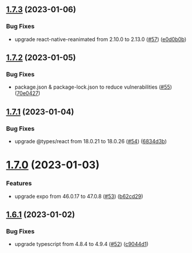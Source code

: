 ## [1.7.3](https://github.com/thecyberworld/thecyberhub-app/compare/v1.7.2...v1.7.3) (2023-01-06)


### Bug Fixes

* upgrade react-native-reanimated from 2.10.0 to 2.13.0 ([#57](https://github.com/thecyberworld/thecyberhub-app/issues/57)) ([e0d0b0b](https://github.com/thecyberworld/thecyberhub-app/commit/e0d0b0b72eba24f795523dd309d2c96810bc049d))



## [1.7.2](https://github.com/thecyberworld/thecyberhub-app/compare/v1.7.1...v1.7.2) (2023-01-05)


### Bug Fixes

* package.json & package-lock.json to reduce vulnerabilities ([#55](https://github.com/thecyberworld/thecyberhub-app/issues/55)) ([70e0427](https://github.com/thecyberworld/thecyberhub-app/commit/70e0427d046fab31b83b9749aced2e8afeb95c94))



## [1.7.1](https://github.com/thecyberworld/thecyberhub-app/compare/v1.7.0...v1.7.1) (2023-01-04)


### Bug Fixes

* upgrade @types/react from 18.0.21 to 18.0.26 ([#54](https://github.com/thecyberworld/thecyberhub-app/issues/54)) ([6834d3b](https://github.com/thecyberworld/thecyberhub-app/commit/6834d3b75bfa3e0710cba1c12d21005bf11a8944))



# [1.7.0](https://github.com/thecyberworld/thecyberhub-app/compare/v1.6.1...v1.7.0) (2023-01-03)


### Features

* upgrade expo from 46.0.17 to 47.0.8 ([#53](https://github.com/thecyberworld/thecyberhub-app/issues/53)) ([b62cd29](https://github.com/thecyberworld/thecyberhub-app/commit/b62cd29041d2ab0950b7f28a76d442b3d8827e10))



## [1.6.1](https://github.com/thecyberworld/thecyberhub-app/compare/v1.6.0...v1.6.1) (2023-01-02)


### Bug Fixes

* upgrade typescript from 4.8.4 to 4.9.4 ([#52](https://github.com/thecyberworld/thecyberhub-app/issues/52)) ([c9044d1](https://github.com/thecyberworld/thecyberhub-app/commit/c9044d1e6395f5ab7095cb2367ffa7c78755b9af))



